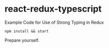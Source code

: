 # react-redux-typescript
Example Code for Use of Strong Typing in Redux

`npm install && start`

Prepare yourself.
